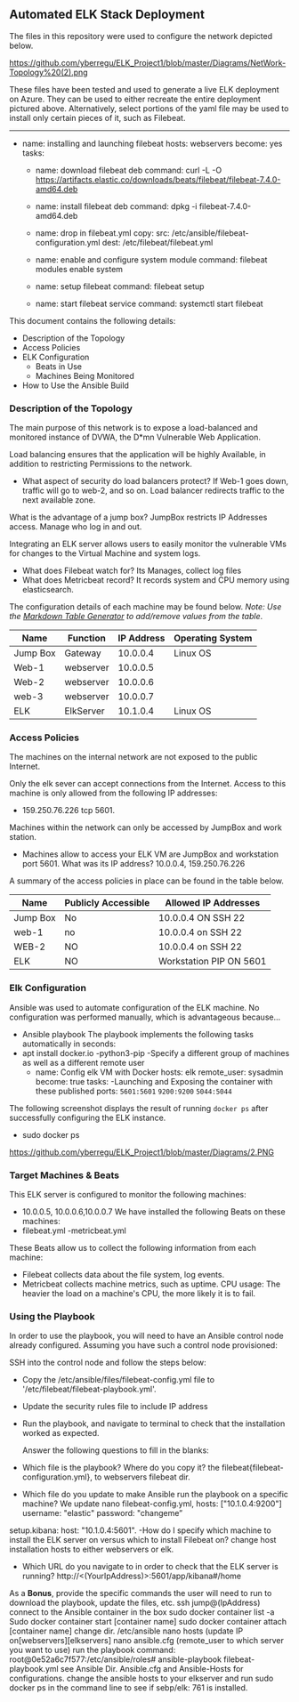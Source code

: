## Automated ELK Stack Deployment

The files in this repository were used to configure the network depicted below.

https://github.com/yberregu/ELK_Project1/blob/master/Diagrams/NetWork-Topology%20(2).png

These files have been tested and used to generate a live ELK deployment on Azure. They can be used to either recreate the entire deployment pictured above. Alternatively, select portions of the yaml file may be used to install only certain pieces of it, such as Filebeat.

  ---
- name: installing and launching filebeat
  hosts: webservers
  become: yes
  tasks:

  - name: download filebeat deb
    command: curl -L -O https://artifacts.elastic.co/downloads/beats/filebeat/filebeat-7.4.0-amd64.deb


  - name: install filebeat deb
    command: dpkg -i filebeat-7.4.0-amd64.deb

  - name: drop in filebeat.yml
    copy:
      src: /etc/ansible/filebeat-configuration.yml
      dest: /etc/filebeat/filebeat.yml

  - name: enable and configure system module
    command: filebeat modules enable system

  - name: setup filebeat
    command: filebeat setup

  - name: start filebeat service
    command: systemctl start filebeat



This document contains the following details:
- Description of the Topology
- Access Policies
- ELK Configuration
  - Beats in Use
  - Machines Being Monitored
- How to Use the Ansible Build


### Description of the Topology

The main purpose of this network is to expose a load-balanced and monitored instance of DVWA, the D*mn Vulnerable Web Application.

Load balancing ensures that the application will be highly Available, in addition to restricting Permissions to the network.
-  What aspect of security do load balancers protect? If Web-1 goes down, traffic will go to web-2, and so on. Load balancer redirects traffic to the next available zone.

 What is the advantage of a jump box? JumpBox restricts IP Addresses access. Manage who log in and out.

Integrating an ELK server allows users to easily monitor the vulnerable VMs for changes to the Virtual Machine and system  logs.
- What does Filebeat watch for? Its Manages, collect log files
-  What does Metricbeat record? It records system and CPU memory using elasticsearch.

The configuration details of each machine may be found below.
_Note: Use the [Markdown Table Generator](http://www.tablesgenerator.com/markdown_tables) to add/remove values from the table_.

| Name     | Function | IP Address | Operating System |
|----------|----------|------------|------------------|
| Jump Box | Gateway  | 10.0.0.4   | Linux OS         |
| Web-1    | webserver| 10.0.0.5   |                  |                              
| Web-2    | webserver| 10.0.0.6   |                  |
| web-3    | webserver| 10.0.0.7   |                  |                             
| ELK      | ElkServer| 10.1.0.4   | Linux OS         |

### Access Policies

The machines on the internal network are not exposed to the public Internet. 

Only the elk sever can accept connections from the Internet. Access to this machine is only allowed from the following IP addresses:
- 159.250.76.226 tcp 5601.

Machines within the network can only be accessed by JumpBox and work station.
- Machines allow to access your ELK VM are JumpBox and workstation port 5601.
What was its IP address? 10.0.0.4, 159.250.76.226

A summary of the access policies in place can be found in the table below.

| Name     | Publicly Accessible | Allowed IP Addresses |
|----------|---------------------|----------------------|
| Jump Box | No                  |10.0.0.4 ON SSH 22    |
|   web-1  | no                  |10.0.0.4 on SSH 22    |
|   WEB-2  | NO                  |10.0.0.4 on SSH 22    |
| ELK      | NO                  |Workstation PIP ON 5601|

### Elk Configuration

Ansible was used to automate configuration of the ELK machine. No configuration was performed manually, which is advantageous because...
- Ansible playbook 
The playbook implements the following tasks automatically in seconds:
- apt install docker.io
-python3-pip
 -Specify a different group of machines as well as a different remote user
  - name: Config elk VM with Docker
    hosts: elk
    remote_user: sysadmin
    become: true
    tasks:
 -Launching and Exposing the container with these published ports:
 `5601:5601` 
 `9200:9200`
 `5044:5044`

The following screenshot displays the result of running `docker ps` after successfully configuring the ELK instance.
- sudo docker ps

https://github.com/yberregu/ELK_Project1/blob/master/Diagrams/2.PNG

### Target Machines & Beats
This ELK server is configured to monitor the following machines:
- 10.0.0.5, 10.0.0.6,10.0.0.7
We have installed the following Beats on these machines:
- filebeat.yml  -metricbeat.yml

These Beats allow us to collect the following information from each machine:
- Filebeat collects data about the file system, log events.
- Metricbeat collects machine metrics, such as uptime.
CPU usage: The heavier the load on a machine's CPU, the more likely it is to fail.
### Using the Playbook
In order to use the playbook, you will need to have an Ansible control node already configured. Assuming you have such a control node provisioned: 

SSH into the control node and follow the steps below:
- Copy the /etc/ansible/files/filebeat-config.yml file to '/etc/filebeat/filebeat-playbook.yml'.
- Update the security rules file to include IP address
- Run the playbook, and navigate to terminal to check that the installation worked as expected.

  Answer the following questions to fill in the blanks:
- Which file is the playbook? Where do you copy it? the filebeat{filebeat-configuration.yml}, to webservers filebeat dir.
- Which file do you update to make Ansible run the playbook on a specific machine? We update nano filebeat-config.yml, hosts: ["10.1.0.4:9200"]
  username: "elastic"
  password: "changeme” 

 setup.kibana:
  host: "10.1.0.4:5601". 
  -How do I specify which machine to install the ELK server on versus which to install Filebeat on? change host installation hosts to either webservers or elk.
- Which URL do you navigate to in order to check that the ELK server is running? http://<(YourIpAddress)>:5601/app/kibana#/home

As a **Bonus**, provide the specific commands the user will need to run to download the playbook, update the files, etc.
ssh jump@(IpAddress)
connect to the Ansible container in the box
sudo docker container list -a
Sudo docker container start [container name]
sudo docker container attach [container name]
change dir. /etc/ansible
nano hosts (update IP on[webservers][elkservers]
nano ansible.cfg (remote_user to which server you want to use)
run the playbook command: root@0e52a6c7f577:/etc/ansible/roles# ansible-playbook filebeat-playbook.yml
see Ansible Dir. Ansible.cfg and Ansible-Hosts for configurations.
change the ansible hosts to your elkserver and run sudo docker ps in the command line to see if sebp/elk: 761 is installed.
